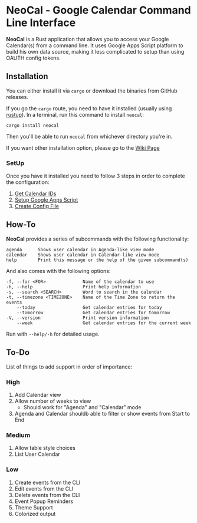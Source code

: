 # NeoCal - Google Calendar Command Line Interface

**NeoCal** is a Rust application that allows you to access your Google Calendar(s) from a command line. It uses Google Apps Script platform to build his own data source, making
it less complicated to setup than using OAUTH config tokens.

## Installation

You can either install it via `cargo` or download the binaries from GitHub releases.

If you go the `cargo` route, you need to have it installed (usually using [rustup](https://rustup.rs)). In a terminal, run this command to install `neocal`:

```
cargo install neocal
```
Then you'll be able to run `neocal` from whichever directory you're in.

If you want other installation option, please go to the [Wiki Page](https://github.com/oscarmcm/neocal/wiki/Installing-Options)

### SetUp

Once you have it installed you need to follow 3 steps in order to complete the configuration:

1. [Get Calendar IDs](https://github.com/oscarmcm/neocal/wiki/Obtain-your-Google-Calendar’s-ID)
2. [Setup Google Apps Script](https://github.com/oscarmcm/neocal/wiki/Setup-Google-Apps-Script)
3. [Create Config File](https://github.com/oscarmcm/neocal/wiki/NeoCal-Config-File)

## How-To

**NeoCal** provides a series of subcommands with the following functionality:

```
agenda      Shows user calendar in Agenda-like view mode
calendar    Shows user calendar in Calendar-like view mode
help        Print this message or the help of the given subcommand(s)
```

And also comes with the following options:

```
-f, --for <FOR>              Name of the calendar to use
-h, --help                   Print help information
-s, --search <SEARCH>        Word to search in the calendar
-t, --timezone <TIMEZONE>    Name of the Time Zone to return the events
    --today                  Get calendar entries for today
    --tomorrow               Get calendar entries for tomorrow
-V, --version                Print version information
    --week                   Get calendar entries for the current week
```

Run with `--help/-h` for detailed usage.

## To-Do

List of things to add support in order of importance:

### High

1. Add Calendar view
2. Allow number of weeks to view
    - Should work for "Agenda" and "Calendar" mode
3. Agenda and Calendar shouldb able to filter or show events from Start to End

### Medium

1. Allow table style choices
2. List User Calendar

### Low

1. Create events from the CLI
2. Edit events from the CLI
3. Delete events from the CLI
4. Event Popup Reminders
5. Theme Support
6. Colorized output


